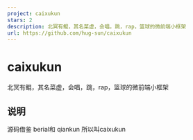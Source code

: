 ```yaml
---
project: caixukun
stars: 2
description: 北冥有鲲，其名菜虚，会唱，跳，rap，篮球的微前端小框架
url: https://github.com/hug-sun/caixukun
---
```


caixukun
========

北冥有鲲，其名菜虚，会唱，跳，rap，篮球的微前端小框架

说明
--

源码借鉴 berial和 qiankun 所以叫caixukun
